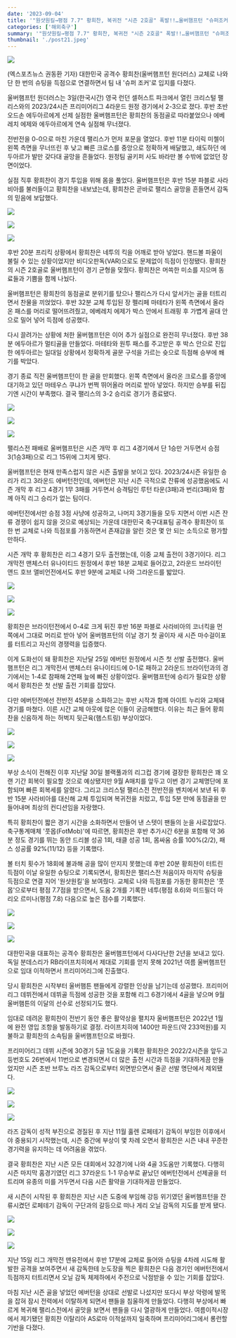 ```yaml
---
date: '2023-09-04'
title: '"원샷원킬→평점 7.7" 황희찬, 복귀전 "시즌 2호골" 폭발!!…울버햄프턴 "슈퍼조커" 등극'
categories: ['해외축구']
summary: '"원샷원킬→평점 7.7" 황희찬, 복귀전 "시즌 2호골" 폭발!!…울버햄프턴 "슈퍼조커" 등극'
thumbnail: './post21.jpeg'
---
```


![](https://imgnews.pstatic.net/image/311/2023/09/04/0001634694_001_20230904072301364.jpg?type=w647)

(엑스포츠뉴스 권동환 기자) 대한민국 공격수 황희찬(울버햄프턴 원더러스) 교체로 나와 단 한 번의 슈팅을 득점으로 연결하면서 팀 내 '슈퍼 조커'로 입지를 다졌다.

울버햄프턴 원더러스는 3일(한국시간) 영국 런던 셀허스트 파크에서 열린 크리스털 팰리스와의 2023/24시즌 프리미어리그 4라운드 원정 경기에서 2-3으로 졌다. 후반 초반 오드손 에두아르에게 선제 실점한 울버햄프턴은 황희찬의 동점골로 따라붙었으나 에베레치 에제와 에두아르에게 연속 실점해 무너졌다.

전반전을 0-0으로 마친 가운데 팰리스가 먼저 포문을 열었다. 후반 11분 타이릭 미첼이 왼쪽 측면을 무너뜨린 후 낮고 빠른 크로스를 중앙으로 정확하게 배달했고, 쇄도하던 에두아르가 발만 갖다대 골망을 흔들었다. 원정팀 골키퍼 사도 바라만 볼 수밖에 없었던 장면이었다.

실점 직후 황희찬이 경기 투입을 위해 몸을 풀었다. 울버햄프턴은 후반 15분 파블로 사라비아를 불러들이고 황희찬을 내보냈는데, 황희찬은 곧바로 팰리스 골망을 흔들면서 감독의 믿음에 보답했다.

![](https://imgnews.pstatic.net/image/311/2023/09/04/0001634694_002_20230904072301404.jpg?type=w647)

![](https://imgnews.pstatic.net/image/311/2023/09/04/0001634694_003_20230904072301432.jpg?type=w647)

![](https://imgnews.pstatic.net/image/311/2023/09/04/0001634694_004_20230904072301462.jpg?type=w647)

후반 20분 프리킥 상황에서 황희찬은 네투의 킥을 어깨로 받아 넣었다. 핸드볼 파울이 불릴 수 있는 상황이었지만 비디오판독(VAR)으로도 문제없이 득점이 인정됐다. 황희찬의 시즌 2호골로 울버햄프턴이 경기 균형을 맞췄다. 황희찬은 머쓱한 미소를 지으며 동료들과 기쁨을 함께 나눴다.

울버햄프턴은 황희찬의 동점골로 분위기를 탔으나 팰리스가 다시 앞서가는 골을 터트리면서 찬물을 끼얹었다. 후반 32분 교체 투입된 장 펠리페 마테타가 왼쪽 측면에서 올라온 패스를 머리로 떨어뜨려줬고, 에베레치 에제가 박스 안에서 트래핑 후 가볍게 골대 안으로 밀어 넣어 득점에 성공했다.

다시 끌려가는 상황에 처한 울버햄프턴은 이어 추가 실점으로 완전히 무너졌다. 후반 38분 에두아르가 멀티골을 만들었다. 마테타와 원투 패스를 주고받은 후 박스 안으로 진입한 에두아르는 일대일 상황에서 정확하게 골문 구석을 가르는 슛으로 득점해 승부에 쐐기를 박았다.

경기 종료 직전 울버햄프턴이 한 골을 만회했다. 왼쪽 측면에서 올라온 크로스를 중앙에 대기하고 있던 마테우스 쿠냐가 번쩍 뛰어올라 머리로 받아 넣었다. 하지만 승부를 뒤집기엔 시간이 부족했다. 결국 팰리스의 3-2 승리로 경기가 종료됐다.

![](https://imgnews.pstatic.net/image/311/2023/09/04/0001634694_005_20230904072301492.jpg?type=w647)

![](https://imgnews.pstatic.net/image/311/2023/09/04/0001634694_006_20230904072301521.jpg?type=w647)

![](https://imgnews.pstatic.net/image/311/2023/09/04/0001634694_007_20230904072301551.jpg?type=w647)

팰리스전 패배로 울버햄프턴은 시즌 개막 후 리그 4경기에서 단 1승만 거두면서 승점 3(1승3패)으로 리그 15위에 그치게 됐다.

울버햄프턴은 현재 만족스럽지 않은 시즌 출발을 보이고 있다. 2023/24시즌 유일한 승리가 리그 3라운드 에버턴전인데, 에버턴은 지난 시즌 극적으로 잔류에 성공했음에도 시즌 개막 후 리그 4경기 1무 3패를 거두면서 승격팀인 루턴 타운(3패)과 번리(3패)와 함께 아직 리그 승리가 없는 팀이다.

에버턴전에서만 승점 3점 사냥에 성공하고, 나머지 3경기들을 모두 지면서 이번 시즌 잔류 경쟁이 쉽지 않을 것으로 예상되는 가운데 대한민국 축구대표팀 공격수 황희찬이 또 한 번 교체로 나와 득점포를 가동하면서 존재감을 알린 것은 몇 안 되는 소득으로 평가할 만하다.

시즌 개막 후 황희찬은 리그 4경기 모두 출전했는데, 이중 교체 출전이 3경기이다. 리그 개막전 맨체스터 유나이티드 원정에서 후반 18분 교체로 들어갔고, 2라운드 브라이턴 앤드 호브 앨비언전에서도 후반 9분에 교체로 나와 그라운드를 밟았다.

![](https://imgnews.pstatic.net/image/311/2023/09/04/0001634694_008_20230904072301585.jpg?type=w647)

![](https://imgnews.pstatic.net/image/311/2023/09/04/0001634694_009_20230904072301613.jpg?type=w647)

![](https://imgnews.pstatic.net/image/311/2023/09/04/0001634694_010_20230904072301641.jpg?type=w647)

황희찬은 브라이턴전에서 0-4로 크게 뒤진 후반 16분 파블로 사라비아의 코너킥을 먼 쪽에서 그대로 머리로 받아 넣어 울버햄프턴의 이날 경기 첫 골이자 새 시즌 마수걸이포를 터트리고 자신의 경쟁력을 입증했다.

이게 도화선이 돼 황희찬은 지난달 25일 에버턴 원정에서 시즌 첫 선발 출전했다. 울버햄프턴은 리그 개막전서 맨체스터 유나이티드에 0-1로 패하고 2라운드 브라이턴과의 경기에서는 1-4로 참패해 2연패 늪에 빠진 상황이었다. 울버햄프턴에 승리가 필요한 상황에서 황희찬은 첫 선발 출전 기회를 잡았다.

다만 에버턴전에선 전반전 45분을 소화하고는 후반 시작과 함께 아이트 누리와 교체돼 경기를 마쳤다. 이른 시간 교체 아웃에 많은 이들이 궁금해했다. 이유는 최근 들어 황희찬을 신음하게 하는 허벅지 뒷근육(햄스트링) 부상이었다.

![](https://imgnews.pstatic.net/image/311/2023/09/04/0001634694_011_20230904072301666.jpg?type=w647)

![](https://imgnews.pstatic.net/image/311/2023/09/04/0001634694_012_20230904072301707.jpg?type=w647)

![](https://imgnews.pstatic.net/image/311/2023/09/04/0001634694_013_20230904072301740.jpg?type=w647)

부상 소식이 전해진 이후 지난달 30일 블랙풀과의 리그컵 경기에 결장한 황희찬은 꽤 오랜 기간 회복이 필요할 것으로 예상됐지만 9월 A매치를 앞두고 이번 경기 교체명단에 포함되며 빠른 회복세를 알렸다. 그리고 크리스털 팰리스전 전반전을 벤치에서 보낸 뒤 후반 15분 사라비아를 대신해 교체 투입되며 복귀전을 치렀고, 투입 5분 만에 동점골을 만들어내며 최상의 컨디션임을 자랑했다.

특히 황희찬이 짧은 경기 시간을 소화하면서 만들어 낸 스텟이 팬들의 눈을 사로잡았다. 축구통계매체 '풋몹(FotMob)'에 따르면, 황희찬은 후반 추가시간 6분을 포함해 약 36분 정도 경기를 뛰는 동안 드리블 성공 1회, 태클 성공 1회, 몸싸움 승률 100%(2/2), 패스 성공률 92%(11/12) 등을 기록했다.

볼 터치 횟수가 18회에 불과해 공을 많이 만지지 못했는데 후반 20분 황희찬이 터트린 득점이 이날 유일한 슈팅으로 기록되면서, 황희찬은 팰리스전 처음이자 마지막 슈팅을 득점으로 연결 지어 '원샷원킬'을 보여줬다. 교체로 나와 득점포를 가동한 황희찬은 '풋몹'으로부터 평점 7.7점을 받으면서, 도움 2개를 기록한 네투(평점 8.6)와 미드필더 마리오 르미나(평점 7.8) 다음으로 높은 점수를 기록했다.

![](https://imgnews.pstatic.net/image/311/2023/09/04/0001634694_014_20230904072301771.jpg?type=w647)

![](https://imgnews.pstatic.net/image/311/2023/09/04/0001634694_015_20230904072301802.jpg?type=w647)

![](https://imgnews.pstatic.net/image/311/2023/09/04/0001634694_016_20230904072301829.jpg?type=w647)

대한민국을 대표하는 공격수 황희찬은 울버햄프턴에서 다사다난한 2년을 보내고 있다. 독일 분데스리가 RB라이프치히에서 제대로 기회를 얻지 못해 2021년 여름 울버햄프턴으로 임대 이적하면서 프리미어리그에 진출했다.

당시 황희찬은 시작부터 울버햄튼 팬들에게 강렬한 인상을 남기는데 성공했다. 프리미어리그 데뷔전에서 데뷔골 득점에 성공한 것을 포함해 리그 6경기에서 4골을 넣으며 9월 울버햄튼의 이달의 선수로 선정되기도 했다.

임대로 데려온 황희찬이 전반기 동안 좋은 활약상을 펼치자 울버햄프턴은 2022년 1월에 완전 영입 조항을 발동하기로 결정. 라이프치히에 1400만 파운드(약 233억원)를 지불하고 황희찬의 소속팀을 울버햄프턴으로 바꿨다.

프리미어리그 데뷔 시즌에 30경기 5골 1도움을 기록한 황희찬은 2022/2시즌을 앞두고 등번호도 26번에서 11번으로 변경되면서 더 많은 출전 시간과 득점을 기대하게끔 만들었지만 시즌 초반 브루노 라즈 감독으로부터 외면받으면서 줄곧 선발 명단에서 제외됐다.

![](https://imgnews.pstatic.net/image/311/2023/09/04/0001634694_017_20230904072301861.jpg?type=w647)

![](https://imgnews.pstatic.net/image/311/2023/09/04/0001634694_018_20230904072301891.jpg?type=w647)

![](https://imgnews.pstatic.net/image/311/2023/09/04/0001634694_019_20230904072301922.jpg?type=w647)

라즈 감독이 성적 부진으로 경질된 후 지난 11월 훌렌 로페테기 감독이 부임한 이후에서야 중용되기 시작했는데, 시즌 중간에 부상이 몇 차례 오면서 황희찬은 시즌 내내 꾸준한 경기력을 유지하는 데 어려움을 겪었다.

결국 황희찬은 지난 시즌 모든 대회에서 32경기에 나와 4골 3도움만 기록했다. 다행히 시즌 마지막 홈경기였던 리그 37라운드 1-1 무승부로 끝났던 에버턴전에서 선제골을 터트리며 유종의 미를 거두면서 다음 시즌 활약을 기대하게끔 만들었다.

새 시즌이 시작된 후 황희찬은 지난 시즌 도중에 부임해 강등 위기였던 울버햄프턴을 잔류시켰던 로페테기 감독이 구단과의 갈등으로 떠나 게리 오닐 감독의 지도를 받게 됐다.

![](https://imgnews.pstatic.net/image/311/2023/09/04/0001634694_020_20230904072301953.jpg?type=w647)

![](https://imgnews.pstatic.net/image/311/2023/09/04/0001634694_021_20230904072301981.jpg?type=w647)

![](https://imgnews.pstatic.net/image/311/2023/09/04/0001634694_022_20230904072302012.jpg?type=w647)

지난 15일 리그 개막전 맨유전에서 후반 17분에 교체로 들어와 슈팅을 4차례 시도해 활발한 공격을 보여주면서 새 감독한테 눈도장을 찍은 황희찬은 다음 경기인 에버턴전에서 득점까지 터트리면서 오닐 감독 체제하에서 주전으로 낙점받을 수 있는 기회를 잡았다.

마침 지난 시즌 골을 넣었던 에버턴을 상대로 선발로 나섰지만 또다시 부상 악령에 발목을 잡혀 잠시 전력에서 이탈하게 되면서 팬들을 침울하게 만들었다. 다행히 부상에서 빠르게 복귀해 팰리스전에서 골맛을 보면서 팬들을 다시 열광하게 만들었다. 여름이적시장에서 제기됐던 황희찬 이탈리아 AS로마 이적설까지 일축하며 프리미어리그에서 롱런할 기반을 다졌다.
